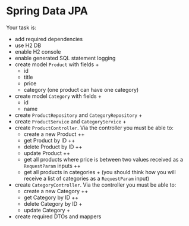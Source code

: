 # Spring Data JPA

Your task is:
- add required dependencies
- use H2 DB
- enable H2 console
- enable generated SQL statement logging
- create model `Product` with fields +
    - id
    - title
    - price
    - category (one product can have one category)
- create model `Category` with fields +
    - id
    - name
- create `ProductRepository` and `CategoryRepository` +
- create `ProductService` and `CategoryService` +
- create `ProductController`. Via the controller you must be able to:
    - create a new Product ++
    - get Product by ID ++
    - delete Product by ID ++
    - update Product ++
    - get all products where price is between two values received as a `RequestParam` inputs ++
    - get all products in categories +
        (you should think how you will receive a list of categories as a `RequestParam` input)
- create `CategoryController`. Via the controller you must be able to:
    - create a new Category ++
    - get Category by ID ++
    - delete Category by ID + 
    - update Category +
- create required DTOs and mappers
